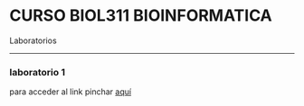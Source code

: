 #  CURSO BIOL311 BIOINFORMATICA
Laboratorios 

***
###  laboratorio 1 
 para acceder al link pinchar [aquí](https://github.com/caamiiasd/BIOL311/blob/master/laboratorio%2001.md)
